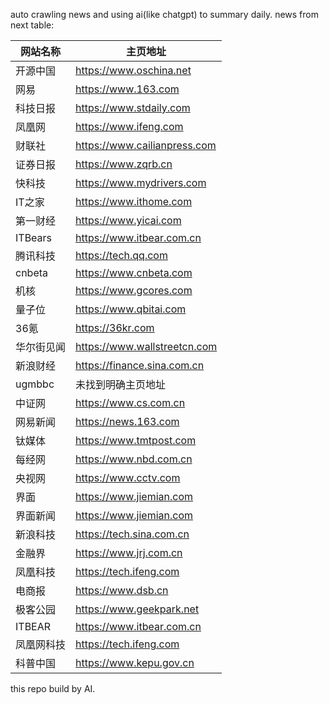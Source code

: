 auto crawling news and using ai(like chatgpt) to summary daily.
news from next table:

| 网站名称   | 主页地址                |
|------------|-------------------------|
| 开源中国   | https://www.oschina.net|
| 网易       | https://www.163.com    |
| 科技日报   | https://www.stdaily.com|
| 凤凰网     | https://www.ifeng.com  |
| 财联社     | https://www.cailianpress.com|
| 证券日报   | https://www.zqrb.cn    |
| 快科技     | https://www.mydrivers.com|
| IT之家     | https://www.ithome.com |
| 第一财经   | https://www.yicai.com  |
| ITBears    | https://www.itbear.com.cn|
| 腾讯科技   | https://tech.qq.com    |
| cnbeta     | https://www.cnbeta.com |
| 机核       | https://www.gcores.com |
| 量子位     | https://www.qbitai.com |
| 36氪       | https://36kr.com       |
| 华尔街见闻 | https://www.wallstreetcn.com|
| 新浪财经   | https://finance.sina.com.cn|
| ugmbbc     | 未找到明确主页地址     |
| 中证网     | https://www.cs.com.cn  |
| 网易新闻   | https://news.163.com   |
| 钛媒体     | https://www.tmtpost.com|
| 每经网     | https://www.nbd.com.cn |
| 央视网     | https://www.cctv.com   |
| 界面       | https://www.jiemian.com|
| 界面新闻   | https://www.jiemian.com|
| 新浪科技   | https://tech.sina.com.cn|
| 金融界     | https://www.jrj.com.cn |
| 凤凰科技   | https://tech.ifeng.com |
| 电商报     | https://www.dsb.cn    |
| 极客公园   | https://www.geekpark.net|
| ITBEAR     | https://www.itbear.com.cn|
| 凤凰网科技 | https://tech.ifeng.com |
| 科普中国   | https://www.kepu.gov.cn|

this repo build by AI.

